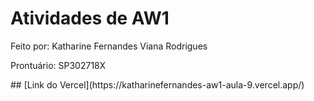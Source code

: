 # Atividades de AW1

<p>Feito por: Katharine Fernandes Viana Rodrigues</p>
<p>Prontuário: SP302718X</p>
## [Link do Vercel](https://katharinefernandes-aw1-aula-9.vercel.app/)